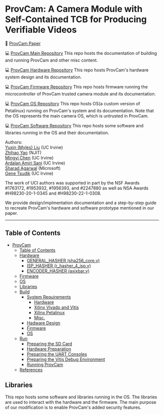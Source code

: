 # ProvCam: A Camera Module with Self-Contained TCB for Producing Verifiable Videos

:paperclip: [ProvCam Paper](https://doi.org/10.1145/3636534.3649383) 

:computer: [ProvCam Main Repository](https://github.com/trusslab/provcam)
This repo hosts the documentation of building and running ProvCam and other misc content. 

:computer: [ProvCam Hardware Repository](https://github.com/trusslab/provcam_hw)
This repo hosts ProvCam's hardware system design and its documentation.

:computer: [ProvCam Firmware Repository](https://github.com/trusslab/provcam_ctrl)
This repo hosts firmware running the microcontroller of ProvCam trusted camera module and its documentation.

:computer: [ProvCam OS Repository](https://github.com/trusslab/provcam_linux)
This repo hosts OS(a custom version of Petalinux) running on ProvCam's system and its documentation. 
Note that the OS represents the main camera OS, which is untrusted in ProvCam. 

:computer: [ProvCam Software Repository](https://github.com/trusslab/provcam_libs/tree/main)
This repo hosts some software and libraries running in the OS and their documentation.

Authors: \
[Yuxin (Myles) Liu](https://lab.donkeyandperi.net/~yuxinliu/) (UC Irvine)\
[Zhihao Yao](https://web.njit.edu/~zy8/) (NJIT)\
[Mingyi Chen](https://imcmy.me/) (UC Irvine)\
[Ardalan Amiri Sani](https://ics.uci.edu/~ardalan/) (UC Irvine)\
[Sharad Agarwal](https://sharadagarwal.net/) (Microsoft)\
[Gene Tsudik](https://ics.uci.edu/~gts/) (UC Irvine)

The work of UCI authors was supported in part by the NSF Awards #1763172, #1953932, #1956393, and #2247880 as well as NSA Awards #H98230-20-1-0345 and #H98230-22-1-0308.

We provide design/implmentation documentation and a step-by-step guide to recreate ProvCam's hardware and software prototype mentioned in our paper. 

---

## Table of Contents

- [ProvCam](https://github.com/trusslab/provcam/tree/main?tab=readme-ov-file#provcam-a-camera-module-with-self-contained-tcb-for-producing-verifiable-videos)
    - [Table of Contents](https://github.com/trusslab/provcam/tree/main?tab=readme-ov-file#table-of-contents)
    - [Hardware](https://github.com/trusslab/provcam_hw/tree/main/sources?tab=readme-ov-file#hardware)
        - [GENERAL_HASHER (sha256_core.v)](https://github.com/trusslab/provcam_hw/tree/main/sources?tab=readme-ov-file#general_hasher-sha256_corev)
        - [ISP_HASHER (r_hasher_4_isp.v)](https://github.com/trusslab/provcam_hw/tree/main/sources?tab=readme-ov-file#isp_hasher-r_hasher_4_ispv)
        - [ENCODER_HASHER (axixbar.v)](https://github.com/trusslab/provcam_hw/tree/main/sources?tab=readme-ov-file#encoder_hasher-axixbarv)
    - [Firmware](https://github.com/trusslab/provcam_ctrl/tree/main?tab=readme-ov-file#firmware)
    - [OS](https://github.com/trusslab/provcam_linux/tree/main?tab=readme-ov-file#os)
    - [Libraries](https://github.com/trusslab/provcam_libs/tree/main?tab=readme-ov-file#libraries)
    - [Build](https://github.com/trusslab/provcam/tree/main?tab=readme-ov-file#build)
        - [System Requirements](https://github.com/trusslab/provcam/tree/main?tab=readme-ov-file#system-requirements)
            - [Hardware](https://github.com/trusslab/provcam/tree/main?tab=readme-ov-file#hardware)
            - [Xilinx Vivado and Vitis](https://github.com/trusslab/provcam/tree/main?tab=readme-ov-file#xilinx-vivado-and-vitis)
            - [Xilinx Petalinux](https://github.com/trusslab/provcam/tree/main?tab=readme-ov-file#xilinx-petalinux)
            - [Misc.](https://github.com/trusslab/provcam/tree/main?tab=readme-ov-file#misc)
        - [Hadware Design](https://github.com/trusslab/provcam/tree/main?tab=readme-ov-file#hadware-design)
        - [Firmware](https://github.com/trusslab/provcam/tree/main?tab=readme-ov-file#firmware)
        - [OS](https://github.com/trusslab/provcam/tree/main?tab=readme-ov-file#os)
    - [Run](https://github.com/trusslab/provcam/tree/main?tab=readme-ov-file#run)
        - [Preparing the SD Card](https://github.com/trusslab/provcam/tree/main?tab=readme-ov-file#preparing-the-sd-card)
        - [Hardware Preparation](https://github.com/trusslab/provcam/tree/main?tab=readme-ov-file#hardware-preparation)
        - [Preparing the UART Consoles](https://github.com/trusslab/provcam/tree/main?tab=readme-ov-file#preparing-the-uart-consoles)
        - [Preparing the Vitis Debug Environment](https://github.com/trusslab/provcam/tree/main?tab=readme-ov-file#preparing-the-vitis-debug-environment)
        - [Running ProvCam](https://github.com/trusslab/provcam/tree/main?tab=readme-ov-file#running-provcam)
    - [References](https://github.com/trusslab/provcam/tree/main?tab=readme-ov-file#references)

## Libraries

This repo hosts some software and libraries running in the OS. 
The libraries are used to interact with the hardware and the firmware. 
The main purpose of our modification is to enable ProvCam's added security features. 
